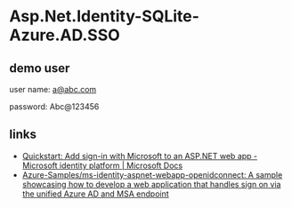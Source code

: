 # Asp.Net.Identity-SQLite-Azure.AD.SSO



## demo user
user name: a@abc.com

password: Abc@123456


## links
* [Quickstart: Add sign-in with Microsoft to an ASP.NET web app - Microsoft identity platform | Microsoft Docs](https://docs.microsoft.com/en-us/azure/active-directory/develop/quickstart-v2-aspnet-webapp#how-the-sample-works)
* [Azure-Samples/ms-identity-aspnet-webapp-openidconnect: A sample showcasing how to develop a web application that handles sign on via the unified Azure AD and MSA endpoint](https://github.com/Azure-Samples/ms-identity-aspnet-webapp-openidconnect)

